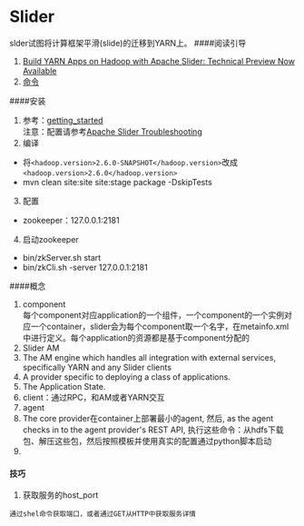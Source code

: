 # Slider
slder试图将计算框架平滑(slide)的迁移到YARN上。
####阅读引导
1. [Build YARN Apps on Hadoop with Apache Slider: Technical Preview Now Available](http://zh.hortonworks.com/blog/apache-slider-technical-preview-now-available/)
2. [命令](http://slider.incubator.apache.org/docs/manpage.html)

####安装
1. 参考：[getting_started](http://slider.incubator.apache.org/docs/getting_started.html)  
 注意：配置请参考[Apache Slider Troubleshooting](http://slider.incubator.apache.org/docs/troubleshooting.html)
2. 编译  
 * 将`<hadoop.version>2.6.0-SNAPSHOT</hadoop.version>`改成`<hadoop.version>2.6.0</hadoop.version>`
 * mvn clean site:site site:stage package -DskipTests
3. 配置
 * zookeeper：127.0.0.1:2181 
4. 启动zookeeper  
 * bin/zkServer.sh start
 * bin/zkCli.sh -server 127.0.0.1:2181

####概念

1. component  
每个component对应application的一个组件，一个component的一个实例对应一个container，slider会为每个component取一个名字，在metainfo.xml中进行定义。每个application的资源都是基于component分配的
2. Slider AM
 1. The AM engine which handles all integration with external services, specifically YARN and any Slider clients
 2. A provider specific to deploying a class of applications.
 3. The Application State.
3. client：通过RPC，和AM或者YARN交互
4. agent
 1. The core provider在container上部署最小的agent, 然后, as the agent checks in to the agent provider's REST API, 执行这些命令：从hdfs下载包、解压这些包，然后按照模板并使用真实的配置通过python脚本启动
5. 

#### 技巧
1. 获取服务的host_port  
```
通过shel命令获取端口，或者通过GET从HTTP中获取服务详情
```



